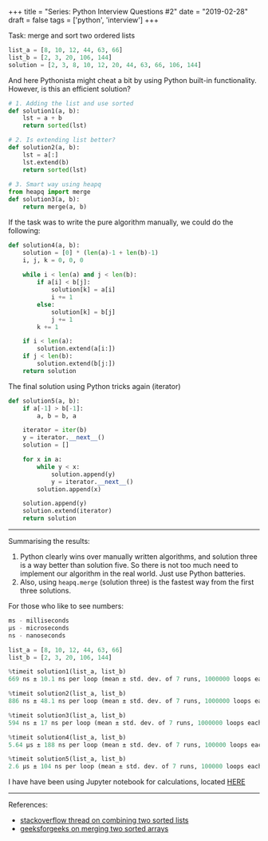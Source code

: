 +++
title = "Series: Python Interview Questions #2"
date = "2019-02-28"
draft = false
tags = ['python', 'interview']
+++

Task: merge and sort two ordered lists
```python
list_a = [8, 10, 12, 44, 63, 66]
list_b = [2, 3, 20, 106, 144]
solution = [2, 3, 8, 10, 12, 20, 44, 63, 66, 106, 144]
```

<!--more-->

And here Pythonista might cheat a bit by using Python built-in functionality. However, is this an efficient solution?

```python
# 1. Adding the list and use sorted 
def solution1(a, b):
    lst = a + b
    return sorted(lst)

# 2. Is extending list better?
def solution2(a, b):
    lst = a[:]
    lst.extend(b)
    return sorted(lst)
    
# 3. Smart way using heapq
from heapq import merge
def solution3(a, b):
    return merge(a, b)
```

If the task was to write the pure algorithm manually, we could do the following:

```python
def solution4(a, b):
    solution = [0] * (len(a)-1 + len(b)-1)
    i, j, k = 0, 0, 0
    
    while i < len(a) and j < len(b):
        if a[i] < b[j]:
            solution[k] = a[i]
            i += 1
        else:
            solution[k] = b[j]
            j += 1
        k += 1

    if i < len(a):
        solution.extend(a[i:])
    if j < len(b):
        solution.extend(b[j:])
    return solution
```

The final solution using Python tricks again (iterator)

```python
def solution5(a, b):
    if a[-1] > b[-1]:
        a, b = b, a

    iterator = iter(b)
    y = iterator.__next__()
    solution = []

    for x in a:
        while y < x:
            solution.append(y)
            y = iterator.__next__()
        solution.append(x)

    solution.append(y)
    solution.extend(iterator)
    return solution
```

---

Summarising the results:

1. Python clearly wins over manually written algorithms, and solution three is a way better than solution five. So there is not too much need to implement our algorithm in the real world. Just use Python batteries.
2. Also, using `heapq.merge` (solution three) is the fastest way from the first three solutions.

For those who like to see numbers:

```python
ms - milliseconds
µs - microseconds
ns - nanoseconds

list_a = [8, 10, 12, 44, 63, 66]
list_b = [2, 3, 20, 106, 144]

%timeit solution1(list_a, list_b)
669 ns ± 10.1 ns per loop (mean ± std. dev. of 7 runs, 1000000 loops each)

%timeit solution2(list_a, list_b)
886 ns ± 48.1 ns per loop (mean ± std. dev. of 7 runs, 1000000 loops each)

%timeit solution3(list_a, list_b)
594 ns ± 17 ns per loop (mean ± std. dev. of 7 runs, 1000000 loops each)

%timeit solution4(list_a, list_b)
5.64 µs ± 188 ns per loop (mean ± std. dev. of 7 runs, 100000 loops each)

%timeit solution5(list_a, list_b)
2.6 µs ± 104 ns per loop (mean ± std. dev. of 7 runs, 100000 loops each)
```

I have have been using Jupyter notebook for calculations, located [HERE](https://github.com/pbedn/hugo-blog/blob/master/src/merge_and_sort_two_ordered_lists.ipynb)

---

References:

* [stackoverflow thread on combining two sorted lists](https://stackoverflow.com/questions/464342/combining-two-sorted-lists-in-python)
* [geeksforgeeks on merging two sorted arrays](https://www.geeksforgeeks.org/merge-two-sorted-arrays/)
